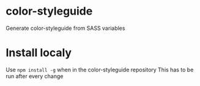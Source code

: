 # color-styleguide
Generate color-styleguide from SASS variables

# Install localy
Use `npm install -g` when in the color-styleguide repository
This has to be run after every change

